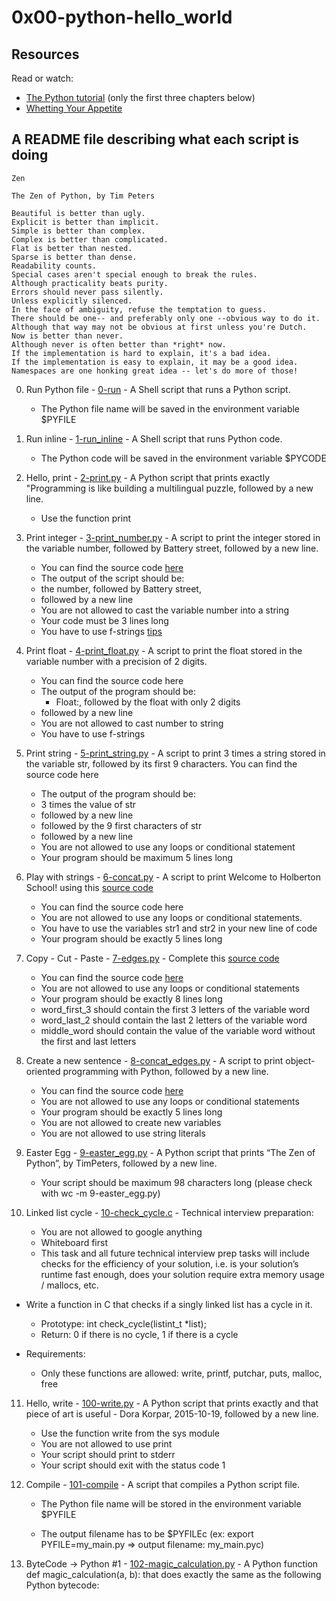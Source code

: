 #  0x00-python-hello_world

## Resources
Read or watch:

 * [The Python tutorial](https://docs.python.org/3/tutorial/index.html) (only the first three chapters below)
 * [Whetting Your Appetite](https://docs.python.org/3/tutorial/appetite.html)

## A README file describing what each script is doing

```
Zen

The Zen of Python, by Tim Peters

Beautiful is better than ugly.
Explicit is better than implicit.
Simple is better than complex.
Complex is better than complicated.
Flat is better than nested.
Sparse is better than dense.
Readability counts.
Special cases aren't special enough to break the rules.
Although practicality beats purity.
Errors should never pass silently.
Unless explicitly silenced.
In the face of ambiguity, refuse the temptation to guess.
There should be one-- and preferably only one --obvious way to do it.
Although that way may not be obvious at first unless you're Dutch.
Now is better than never.
Although never is often better than *right* now.
If the implementation is hard to explain, it's a bad idea.
If the implementation is easy to explain, it may be a good idea.
Namespaces are one honking great idea -- let's do more of those!
```

0. Run Python file - [0-run](./0-run) - A Shell script that runs a Python script.
   * The Python file name will be saved in the environment variable $PYFILE

1. Run inline - [1-run_inline](./1-run_inline) - A Shell script that runs Python code.
   * The Python code will be saved in the environment variable $PYCODE

2. Hello, print - [2-print.py](./2-print.py) - A Python script that prints exactly "Programming is like building a multilingual puzzle, followed by a new line.
   * Use the function print

3. Print integer - [3-print_number.py](./3-print_number.py) - A script to print the integer stored in the variable number, followed by Battery street, followed by a new line.
   * You can find the source code [here](https://github.com/alx-tools/0x00.py/blob/master/3-print_number.py)
   * The output of the script should be:
   * the number, followed by Battery street,
   * followed by a new line
   * You are not allowed to cast the variable number into a string
   * Your code must be 3 lines long
   * You have to use f-strings [tips](https://realpython.com/python-f-strings/)

4. Print float - [4-print_float.py](./4-print_float.py) - A script to print the float stored in the variable number with a precision of 2 digits.
   * You can find the source code here
    * The output of the program should be:
    	* Float:, followed by the float with only 2 digits
	* followed by a new line
    * You are not allowed to cast number to string
    * You have to use f-strings

5. Print string - [5-print_string.py](./5-print_string.py) - A script to print 3 times a string stored in the variable str, followed by its first 9 characters.
You can find the source code here
    * The output of the program should be:
    * 3 times the value of str
    * followed by a new line
    * followed by the 9 first characters of str
    * followed by a new line
    * You are not allowed to use any loops or conditional statement
    * Your program should be maximum 5 lines long

6. Play with strings - [6-concat.py](./6-concat.py) - A script to print Welcome to Holberton School! using this [source code](https://github.com/alx-tools/0x00.py/blob/master/6-concat.py)
   * You can find the source code here
   * You are not allowed to use any loops or conditional statements.
   * You have to use the variables str1 and str2 in your new line of code
   * Your program should be exactly 5 lines long

7. Copy - Cut - Paste - [7-edges.py](./7-edges.py) - Complete this [source code](https://github.com/alx-tools/0x00.py/blob/master/7-edges.py)
   * You can find the source code [here](./https://github.com/alx-tools/0x00.py/blob/master/6-concat.py)
   * You are not allowed to use any loops or conditional statements 
   * Your program should be exactly 8 lines long
   * word_first_3 should contain the first 3 letters of the variable word
   * word_last_2 should contain the last 2 letters of the variable word
   * middle_word should contain the value of the variable word without the first and last letters

8. Create a new sentence - [8-concat_edges.py](./8-concat_edges.py) - A script to print object-oriented programming with Python, followed by a new line.
   * You can find the source code [here](./https://github.com/alx-tools/0x00.py/blob/master/8-concat_edges.py)
   * You are not allowed to use any loops or conditional statements
   * Your program should be exactly 5 lines long
   * You are not allowed to create new variables
   * You are not allowed to use string literals

9. Easter Egg - [9-easter_egg.py](./9-easter_egg.py) - A Python script that prints “The Zen of Python”, by TimPeters, followed by a new line.

   * Your script should be maximum 98 characters long (please check with wc -m 9-easter_egg.py)

10. Linked list cycle - [10-check_cycle.c](./10-check_cycle.c) - Technical interview preparation:

    * You are not allowed to google anything
    * Whiteboard first
    * This task and all future technical interview prep tasks will include checks for the efficiency of your solution, i.e. is your solution’s runtime fast enough, does your solution require extra memory usage / mallocs, etc.
* Write a function in C that checks if a singly linked list has a cycle in it.

    * Prototype: int check_cycle(listint_t *list);
    * Return: 0 if there is no cycle, 1 if there is a cycle
* Requirements:
    * Only these functions are allowed: write, printf, putchar, puts, malloc, free

11. Hello, write - [100-write.py](./100-write.py) - A Python script that prints exactly and that piece of art is useful - Dora Korpar, 2015-10-19, followed by a new line.

    * Use the function write from the sys module
    * You are not allowed to use print
    * Your script should print to stderr
    * Your script should exit with the status code 1

12. Compile - [101-compile](./101-compile) - A script that compiles a Python script file.

    * The Python file name will be stored in the environment variable $PYFILE

    * The output filename has to be $PYFILEc (ex: export PYFILE=my_main.py => output filename: my_main.pyc)

13. ByteCode -> Python #1 - [102-magic_calculation.py](./102-magic_calculation.py) - A Python function def magic_calculation(a, b): that does exactly the same as the following Python bytecode:



